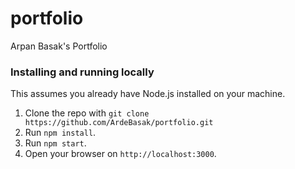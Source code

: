 # portfolio
Arpan Basak's Portfolio

### Installing and running locally

This assumes you already have Node.js installed on your machine.

1. Clone the repo with `git clone https://github.com/ArdeBasak/portfolio.git`
1. Run `npm install`.
1. Run `npm start`.
1. Open your browser on `http://localhost:3000`.
